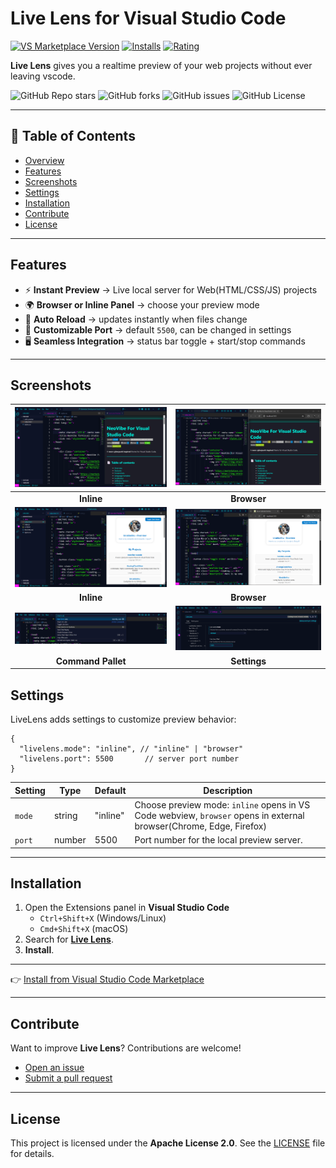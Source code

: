 # Live Lens for Visual Studio Code

[![VS Marketplace Version](https://img.shields.io/visual-studio-marketplace/v/birukbelihu.live-lens?style=flat-square&logo=visual-studio-code)](https://marketplace.visualstudio.com/items?itemName=birukbelihu.live-lens)
[![Installs](https://img.shields.io/visual-studio-marketplace/i/birukbelihu.live-lens?style=flat-square&logo=visual-studio-code)](https://marketplace.visualstudio.com/items?itemName=birukbelihu.live-lens)
[![Rating](https://img.shields.io/visual-studio-marketplace/r/birukbelihu.live-lens?style=flat-square&logo=visual-studio-code)](https://marketplace.visualstudio.com/items?itemName=birukbelihu.live-lens)

**Live Lens** gives you a realtime preview of your web projects without ever leaving vscode.

![GitHub Repo stars](https://img.shields.io/github/stars/BirukBelihu/live-lens?style=flat-square&logo=github)
![GitHub forks](https://img.shields.io/github/forks/BirukBelihu/live-lens?style=flat-square&logo=github)
![GitHub issues](https://img.shields.io/github/issues/BirukBelihu/live-lens?style=flat-square)
![GitHub License](https://img.shields.io/github/license/birukbelihu/live-lens)

---

## 📑 Table of Contents

- [Overview](#live-lens-for-visual-studio-code)
- [Features](#features)
- [Screenshots](#screenshots)
- [Settings](#settings)
- [Installation](#installation)
- [Contribute](#contribute)
- [License](#license)

---

## Features

- ⚡ **Instant Preview** → Live local server for Web(HTML/CSS/JS) projects  
- 🌍 **Browser or Inline Panel** → choose your preview mode  
- 🔄 **Auto Reload** → updates instantly when files change  
- 🔌 **Customizable Port** → default `5500`, can be changed in settings  
- 🖥️ **Seamless Integration** → status bar toggle + start/stop commands

---

## Screenshots

| ![Live Lens Screenshot 1](https://github.com/birukbelihu/live-lens/blob/master/images/live-lens-s1.png) | ![Live Lens Screenshot 1](https://github.com/birukbelihu/live-lens/blob/master/images/live-lens-s2.png) |
|:-------------------------------------------------------------------------------------------------------:|:-------------------------------------------------------------------------------------------------------:|
|                                               **Inline**                                                |                                               **Browser**                                               |
| ![Live Lens Screenshot 3](https://github.com/birukbelihu/live-lens/blob/master/images/live-lens-s3.png) | ![Live Lens Screenshot 4](https://github.com/birukbelihu/live-lens/blob/master/images/live-lens-s4.png) |                                                                                         |
|                                               **Inline**                                                |                                               **Browser**                                               |
| ![Live Lens Screenshot 5](https://github.com/birukbelihu/live-lens/blob/master/images/live-lens-s5.png) | ![Live Lens Screenshot 6](https://github.com/birukbelihu/live-lens/blob/master/images/live-lens-s6.png) |                                                                                         |
|                                           **Command Pallet**                                            |                                              **Settings**                                               |

## Settings

LiveLens adds settings to customize preview behavior:

```jsonc
{
  "livelens.mode": "inline", // "inline" | "browser"
  "livelens.port": 5500       // server port number
}
```

| Setting | Type   | Default  | Description                                                                                                        |
|---------|--------|----------|--------------------------------------------------------------------------------------------------------------------|
| `mode`  | string | "inline" | Choose preview mode: `inline` opens in VS Code webview, `browser` opens in external browser(Chrome, Edge, Firefox) |
| `port`  | number | 5500     | Port number for the local preview server.                                                                          |

---

## Installation

1. Open the Extensions panel in **Visual Studio Code**  
   - `Ctrl+Shift+X` (Windows/Linux)  
   - `Cmd+Shift+X` (macOS)  
2. Search for [**Live Lens**](https://marketplace.visualstudio.com/items?itemName=birukbelihu.live-lens).  
3. **Install**.  

---

👉 [Install from Visual Studio Code Marketplace](https://marketplace.visualstudio.com/items?itemName=birukbelihu.live-lens)

---

## Contribute

Want to improve **Live Lens**? Contributions are welcome!  

- [Open an issue](https://github.com/birukbelihu/live-lens/issues)  
- [Submit a pull request](https://github.com/birukbelihu/live-lens/pulls)  

---

## License

This project is licensed under the **Apache License 2.0**. See the [LICENSE](https://github.com/birukbelihu/live-lens/blob/master/LICENSE) file for details.
